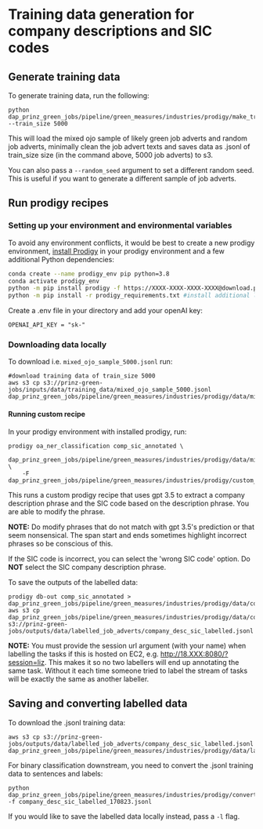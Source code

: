 # Training data generation for company descriptions and SIC codes

## Generate training data

To generate training data, run the following:

```
python dap_prinz_green_jobs/pipeline/green_measures/industries/prodigy/make_training_data.py --train_size 5000
```

This will load the mixed ojo sample of likely green job adverts and random job adverts, minimally clean the job advert texts and saves data as .jsonl of train_size size (in the command above, 5000 job adverts) to s3.

You can also pass a `--random_seed` argument to set a different random seed. This is useful if you want to generate a different sample of job adverts.

## Run prodigy recipes

### Setting up your environment and environmental variables

To avoid any environment conflicts, it would be best to create a new prodigy environment, [install Prodigy](https://prodi.gy/docs/install) in your prodigy environment and a few additional Python dependencies:

```bash
conda create --name prodigy_env pip python=3.8
conda activate prodigy_env
python -m pip install prodigy -f https://XXXX-XXXX-XXXX-XXXX@download.prodi.gy
python -m pip install -r prodigy_requirements.txt #install additional langchain and openai libraries
```

Create a .env file in your directory and add your openAI key:

```
OPENAI_API_KEY = "sk-"
```

### Downloading data locally

To download i.e. `mixed_ojo_sample_5000.jsonl` run:

```
#download training data of train_size 5000
aws s3 cp s3://prinz-green-jobs/inputs/data/training_data/mixed_ojo_sample_5000.jsonl dap_prinz_green_jobs/pipeline/green_measures/industries/prodigy/data/mixed_ojo_sample_5000.jsonl
```

#### Running custom recipe

In your prodigy environment with installed prodigy, run:

```
prodigy oa_ner_classification comp_sic_annotated \
    dap_prinz_green_jobs/pipeline/green_measures/industries/prodigy/data/mixed_ojo_sample_5000.jsonl \
    -F dap_prinz_green_jobs/pipeline/green_measures/industries/prodigy/custom_openai_recipe.py
```

This runs a custom prodigy recipe that uses gpt 3.5 to extract a company description phrase and the SIC code based on the description phrase. You are able to modify the phrase.

**NOTE:** Do modify phrases that do not match with gpt 3.5's prediction or that seem nonsensical. The span start and ends sometimes highlight incorrect phrases so be conscious of this.

If the SIC code is incorrect, you can select the 'wrong SIC code' option. Do **NOT** select the SIC company description phrase.

To save the outputs of the labelled data:

```
prodigy db-out comp_sic_annotated > dap_prinz_green_jobs/pipeline/green_measures/industries/prodigy/data/company_desc_sic_labelled.jsonl
aws s3 cp dap_prinz_green_jobs/pipeline/green_measures/industries/prodigy/data/company_desc_sic_labelled.jsonl s3://prinz-green-jobs/outputs/data/labelled_job_adverts/company_desc_sic_labelled.jsonl
```

**NOTE:** You must provide the session url argument (with your name) when labelling the tasks if this is hosted on EC2, e.g. http://18.XXX:8080/?session=liz. This makes it so no two labellers will end up annotating the same task. Without it each time someone tried to label the stream of tasks will be exactly the same as another labeller.

## Saving and converting labelled data

To download the .jsonl training data:

```
aws s3 cp s3://prinz-green-jobs/outputs/data/labelled_job_adverts/company_desc_sic_labelled.jsonl dap_prinz_green_jobs/pipeline/green_measures/industries/prodigy/data/labelled_data/company_desc_sic_labelled.jsonl
```

For binary classification downstream, you need to convert the .jsonl training data to sentences and labels:

```
python dap_prinz_green_jobs/pipeline/green_measures/industries/prodigy/convert_training_data.py -f company_desc_sic_labelled_170823.jsonl
```

If you would like to save the labelled data locally instead, pass a `-l` flag.
